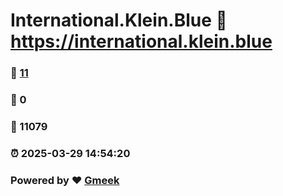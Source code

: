 # International.Klein.Blue :link: https://international.klein.blue 
### :page_facing_up: [11](https://international.klein.blue/tag.html) 
### :speech_balloon: 0 
### :hibiscus: 11079 
### :alarm_clock: 2025-03-29 14:54:20 
### Powered by :heart: [Gmeek](https://github.com/Meekdai/Gmeek)
